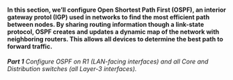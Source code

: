 #### In this section, we’ll configure Open Shortest Path First (OSPF), an interior gateway protol (IGP) used in networks to find the most efficient path between nodes. By sharing routing information though a link-state protocol, OSPF creates and updates a dynamic map of the network with neighboring routers. This allows all devices to determine the best path to forward traffic. 
***Part 1*** *Configure OSPF on R1 (LAN-facing interfaces) and all Core and Distribution switches (all Layer-3 interfaces).*  
